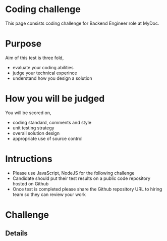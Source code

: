 # Coding challenge
This page consists coding challenge for Backend Engineer role at MyDoc.

# Purpose
Aim of this test is three fold,

- evaluate your coding abilities 
- judge your technical experince
- understand how you design a solution

# How you will be judged
You will be scored on,

- coding standard, comments and style
- unit testing strategy
- overall solution design
- appropriate use of source control

# Intructions

- Please use JavaScript, NodeJS for the following challenge
- Candidate should put their test results on a public code repository hosted on Github
- Once test is completed please share the Github repository URL to hiring team so they can review your work

# Challenge




## Details


